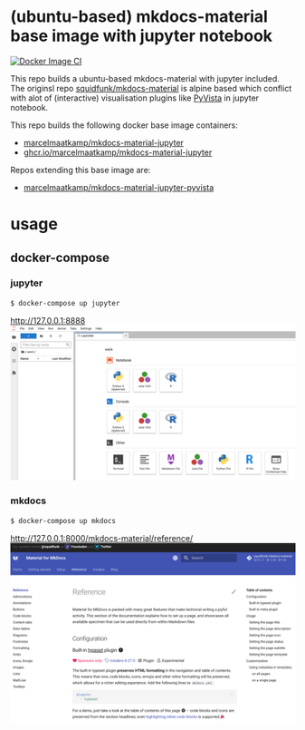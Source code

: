 # (ubuntu-based) mkdocs-material base image with jupyter notebook

[![Docker Image CI](https://github.com/marcelmaatkamp/mkdocs-material-jupyter/actions/workflows/main.yml/badge.svg)](https://github.com/marcelmaatkamp/mkdocs-material-jupyter/actions/workflows/main.yml)

This repo builds a ubuntu-based mkdocs-material with jupyter included. The originsl repo [squidfunk/mkdocs-material](https://github.com/squidfunk/mkdocs-material) is alpine based which conflict with alot of (interactive) visualisation plugins like [PyVista](https://docs.pyvista.org/) in jupyter notebook. 

This repo builds the following docker base image containers:
 * [marcelmaatkamp/mkdocs-material-jupyter](https://hub.docker.com/repository/docker/marcelmaatkamp/mkdocs-material-jupyter/general)
 * [ghcr.io/marcelmaatkamp/mkdocs-material-jupyter](ghcr.io/marcelmaatkamp/mkdocs-material-jupyter)

Repos extending this base image are:
 * [marcelmaatkamp/mkdocs-material-jupyter-pyvista](https://github.com/marcelmaatkamp/mkdocs-material-jupyter-pyvista)

# usage

## docker-compose 

### jupyter
```bash
$ docker-compose up jupyter
```
http://127.0.0.1:8888
![jupyter](images/jupyter.png)

### mkdocs 
```bash
$ docker-compose up mkdocs
```
http://127.0.0.1:8000/mkdocs-material/reference/
![mkdocs](images/mkdocs.png)

